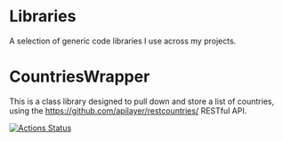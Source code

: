 # Libraries
A selection of generic code libraries I use across my projects.

# CountriesWrapper
This is a class library designed to pull down and store a list of countries, using the https://github.com/apilayer/restcountries/ RESTful API.

[![Actions Status](https://github.com/NBull92/Libraries/workflows/CountriesWrapper.CI/badge.svg)](https://github.com/NBull92/Libraries/actions)
